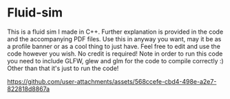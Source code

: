 # Fluid-sim
This is a fluid sim I made in C++. Further explanation is provided in the code and the accompanying PDF files.
Use this in anyway you want, may it be as a profile banner or as a cool thing to just have. Feel free to edit and use the code however you wish. No credit is required!
Note in order to run this code you need to include GLFW, glew and glm for the code to compile correctly :) Other than that it's just to run the code!

https://github.com/user-attachments/assets/568ccefe-cbd4-498e-a2e7-822818d8867a

